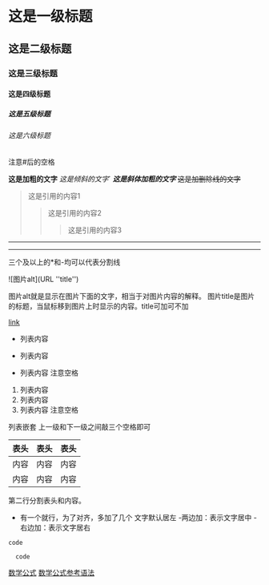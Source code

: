 # 这是一级标题
## 这是二级标题
### 这是三级标题
#### 这是四级标题
##### 这是五级标题
###### 这是六级标题
注意#后的空格

**这是加粗的文字**
*这是倾斜的文字*`
***这是斜体加粗的文字***
~~这是加删除线的文字~~

>这是引用的内容1
>>这是引用的内容2
>>>这是引用的内容3

---
***
三个及以上的*和-均可以代表分割线

![图片alt](URL ''title'')

图片alt就是显示在图片下面的文字，相当于对图片内容的解释。
图片title是图片的标题，当鼠标移到图片上时显示的内容。title可加可不加

[link](URL "title")

- 列表内容
+ 列表内容
* 列表内容
注意空格

1. 列表内容
2. 列表内容
3. 列表内容
注意空格

列表嵌套
上一级和下一级之间敲三个空格即可

|表头|表头|表头|
|---|:--:|---:|
|内容|内容|内容|
|内容|内容|内容|

第二行分割表头和内容。
- 有一个就行，为了对齐，多加了几个
文字默认居左
-两边加：表示文字居中
-右边加：表示文字居右

`code`

```
  code
```


[数学公式](https://blog.csdn.net/katherine_hsr/article/details/79179622)
[数学公式参考语法](https://www.cnblogs.com/q735613050/p/7253073.html)
